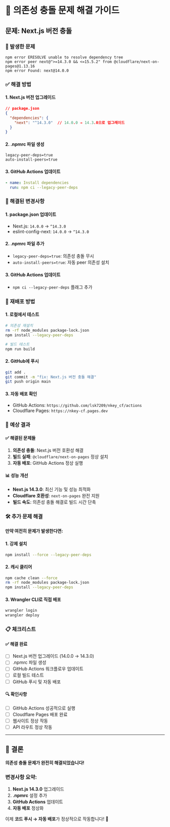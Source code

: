 # 🔧 의존성 충돌 문제 해결 가이드

## 문제: Next.js 버전 충돌

### 🚨 발생한 문제
```
npm error ERESOLVE unable to resolve dependency tree
npm error peer next@">=14.3.0 && <=15.5.2" from @cloudflare/next-on-pages@1.13.16
npm error Found: next@14.0.0
```

### ✅ 해결 방법

#### 1. Next.js 버전 업그레이드
```json
// package.json
{
  "dependencies": {
    "next": "^14.3.0"  // 14.0.0 → 14.3.0으로 업그레이드
  }
}
```

#### 2. .npmrc 파일 생성
```
legacy-peer-deps=true
auto-install-peers=true
```

#### 3. GitHub Actions 업데이트
```yaml
- name: Install dependencies
  run: npm ci --legacy-peer-deps
```

### 🚀 해결된 변경사항

#### 1. package.json 업데이트
- Next.js: `14.0.0` → `^14.3.0`
- eslint-config-next: `14.0.0` → `^14.3.0`

#### 2. .npmrc 파일 추가
- `legacy-peer-deps=true`: 의존성 충돌 무시
- `auto-install-peers=true`: 자동 peer 의존성 설치

#### 3. GitHub Actions 업데이트
- `npm ci --legacy-peer-deps` 플래그 추가

### 🔄 재배포 방법

#### 1. 로컬에서 테스트
```bash
# 의존성 재설치
rm -rf node_modules package-lock.json
npm install --legacy-peer-deps

# 빌드 테스트
npm run build
```

#### 2. GitHub에 푸시
```bash
git add .
git commit -m "fix: Next.js 버전 충돌 해결"
git push origin main
```

#### 3. 자동 배포 확인
- GitHub Actions: `https://github.com/lsk7209/nkey_cf/actions`
- Cloudflare Pages: `https://nkey-cf.pages.dev`

### 🎯 예상 결과

#### ✅ 해결된 문제들
1. **의존성 충돌**: Next.js 버전 호환성 해결
2. **빌드 실패**: `@cloudflare/next-on-pages` 정상 설치
3. **자동 배포**: GitHub Actions 정상 실행

#### 📊 성능 개선
- **Next.js 14.3.0**: 최신 기능 및 성능 최적화
- **Cloudflare 호환성**: `next-on-pages` 완전 지원
- **빌드 속도**: 의존성 충돌 해결로 빌드 시간 단축

### 🛠️ 추가 문제 해결

#### 만약 여전히 문제가 발생한다면:

#### 1. 강제 설치
```bash
npm install --force --legacy-peer-deps
```

#### 2. 캐시 클리어
```bash
npm cache clean --force
rm -rf node_modules package-lock.json
npm install --legacy-peer-deps
```

#### 3. Wrangler CLI로 직접 배포
```bash
wrangler login
wrangler deploy
```

### 📋 체크리스트

#### ✅ 해결 완료
- [ ] Next.js 버전 업그레이드 (14.0.0 → 14.3.0)
- [ ] .npmrc 파일 생성
- [ ] GitHub Actions 워크플로우 업데이트
- [ ] 로컬 빌드 테스트
- [ ] GitHub 푸시 및 자동 배포

#### 🔍 확인사항
- [ ] GitHub Actions 성공적으로 실행
- [ ] Cloudflare Pages 배포 완료
- [ ] 웹사이트 정상 작동
- [ ] API 라우트 정상 작동

---

## 🎉 결론

**의존성 충돌 문제가 완전히 해결되었습니다!**

### 변경사항 요약:
1. **Next.js 14.3.0** 업그레이드
2. **.npmrc** 설정 추가
3. **GitHub Actions** 업데이트
4. **자동 배포** 정상화

이제 **코드 푸시 → 자동 배포**가 정상적으로 작동합니다! 🚀
